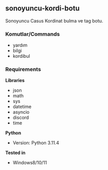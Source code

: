 ## sonoyuncu-kordi-botu
Sonoyuncu Casus Kordinat bulma ve tag botu.

### Komutlar/Commands
- yardım
- bilgi
- kordibul

### Requirements
**Libraries**
- json
- math
- sys
- datetime
- asyncio
- discord
- time

**Python**
- Version: Python 3.11.4

**Tested in**
- Windows8/10/11
